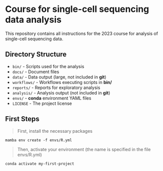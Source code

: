 # Course for single-cell sequencing data analysis

This repository contains all instructions for the 2023 course for analysis of single-cell sequencing data.

## Directory Structure

* `bin/` - Scripts used for the analysis
* `docs/` - Document files
* `data/` - Data output (large, not included in **git**)
* `workflows/` - Workflows executing scripts in **bin/**
* `reports/` - Reports for exploratory analysis
* `analysis/` - Analysis output (not included in **git**)
* `envs/` - **conda** environment YAML files
* `LICENSE` - The project license

## First Steps
> First, install the necessary packages
```
mamba env create -f envs/R.yml
```
> Then, activate your environment (the name is specified in the file envs/R.yml)
```
conda activate my-first-project
```
